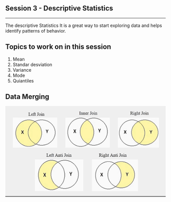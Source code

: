 ## Session 3 - Descriptive Statistics

---

The descriptive Statistics It is a great way to start exploring data and helps identify patterns of behavior.

## Topics to work on in this session

1. Mean
2. Standar desviation
3. Variance
4. Mode
5. Quiantiles

## Data Merging

![Data merge operations](img/merge.png)
